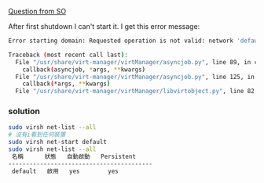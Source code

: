 
 [Question from SO](https://askubuntu.com/questions/tagged/kvm-virtualization "show questions tagged 'kvm-virtualization'")

After first shutdown I can't start it. I get this error message:

```bash
Error starting domain: Requested operation is not valid: network 'default' is not active

Traceback (most recent call last):
  File "/usr/share/virt-manager/virtManager/asyncjob.py", line 89, in cb_wrapper
    callback(asyncjob, *args, **kwargs)
  File "/usr/share/virt-manager/virtManager/asyncjob.py", line 125, in tmpcb
    callback(*args, **kwargs)
  File "/usr/share/virt-manager/virtManager/libvirtobject.py", line 82, in newfn
```

### solution
```bash
sudo virsh net-list --all
# 沒有i看到任何裝置
sudo virsh net-start default
sudo virsh net-list --all
 名稱      狀態   自動啟動   Persistent
-----------------------------------------
 default   啟用   yes        yes

```

